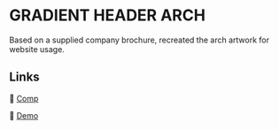 # GRADIENT HEADER ARCH

Based on a supplied company brochure, recreated the arch artwork for website usage.

## Links

&#128279; [Comp](PrinceIndustriesBrochure.pdf)

&#128279; [Demo](https://rickertl.github.io/gradient-header-arch/)

